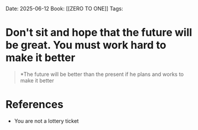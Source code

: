 Date: 2025-06-12
Book: [[ZERO TO ONE]]
Tags: 

# Don't sit and hope that the future will be great. You must work hard to make it better

>*The future will be better than the present if he plans and works to make it better 
# References 
- You are not a lottery ticket 